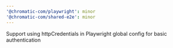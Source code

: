 ```yaml
---
'@chromatic-com/playwright': minor
'@chromatic-com/shared-e2e': minor
---
```


Support using httpCredentials in Playwright global config for basic authentication
